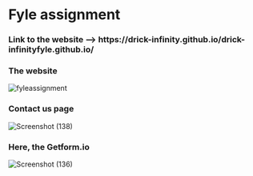 <h1> Fyle assignment </h1>
<h3> Link to the website --> https://drick-infinity.github.io/drick-infinityfyle.github.io/</h3>

<h3>The website </h3>

![fyleassignment](https://github.com/user-attachments/assets/e015cef9-336f-43f8-a6e3-0585824d272e)

<h3>Contact us page</h3>

![Screenshot (138)](https://github.com/user-attachments/assets/f6581e83-562a-4a5e-bc8e-3af6aa80e31d)

<h3>Here, the Getform.io</h3>

![Screenshot (136)](https://github.com/user-attachments/assets/5ffce0b4-0eef-4427-911b-d55e44be7ae1)
